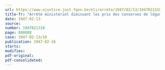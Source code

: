 ```yaml
---
url: https://www.ejustice.just.fgov.be/eli/arrete/1947/02/13/1947021310/justel
title-fr: "Arrêté ministériel diminuant les prix des conserves de légumes"
date: 1947-02-13
source:
number: 1947021310
page: 888888
case: 1947-02-13/10
publication: 1947-02-16
starts:
modifies:
pdf-original:
pdf-consolidated:
---
```


